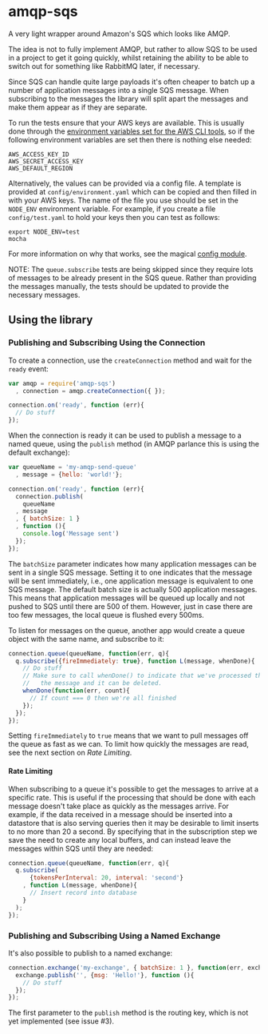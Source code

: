 amqp-sqs
========

A very light wrapper around Amazon's SQS which looks like AMQP.

The idea is not to fully implement AMQP, but rather to allow SQS to be used in a project to get it going quickly, whilst retaining the ability to be able to switch out for something like RabbitMQ later, if necessary.

Since SQS can handle quite large payloads it's often cheaper to batch up a number of application messages into a single SQS message. When subscribing to the messages the library will split apart the messages and make them appear as if they are separate.

To run the tests ensure that your AWS keys are available. This is usually done through the [environment variables set for the AWS CLI tools](http://docs.aws.amazon.com/cli/latest/userguide/cli-chap-getting-started.html#cli-environment), so if the following environment variables are set then there is nothing else needed:

```
AWS_ACCESS_KEY_ID
AWS_SECRET_ACCESS_KEY
AWS_DEFAULT_REGION
```

Alternatively, the values can be provided via a config file. A template is provided at `config/environment.yaml` which can be copied and then filled in with your AWS keys. The name of the file you use should be set in the `NODE_ENV` environment variable. For example, if you create a file `config/test.yaml` to hold your keys then you can test as follows:

```shell
export NODE_ENV=test
mocha
```

For more information on why that works, see the magical [config module](https://npmjs.org/package/config).

NOTE: The `queue.subscribe` tests are being skipped since they require lots of messages to be already present in the SQS queue. Rather than providing the messages manually, the tests should be updated to provide the necessary messages.

## Using the library

### Publishing and Subscribing Using the Connection

To create a connection, use the `createConnection` method and wait for the `ready` event:

```javascript
var amqp = require('amqp-sqs')
  , connection = amqp.createConnection({ });

connection.on('ready', function (err){
  // Do stuff
});
```

When the connection is ready it can be used to publish a message to a named queue, using the `publish` method (in AMQP parlance this is using the default exchange):

```javascript
var queueName = 'my-amqp-send-queue'
  , message = {hello: 'world!'};

connection.on('ready', function (err){
  connection.publish(
    queueName
  , message
  , { batchSize: 1 }
  , function (){
    console.log('Message sent')
  });
});
```

The `batchSize` parameter indicates how many application messages can be sent in a single SQS message. Setting it to one indicates that the message will be sent immediately, i.e., one application message is equivalent to one SQS message. The default batch size is actually 500 application messages. This means that application messages will be queued up locally and not pushed to SQS until there are 500 of them. However, just in case there are too few messages, the local queue is flushed every 500ms.

To listen for messages on the queue, another app would create a queue object with the same name, and subscribe to it:

```javascript
connection.queue(queueName, function(err, q){
  q.subscribe({fireImmediately: true}, function L(message, whenDone){
    // Do stuff
    // Make sure to call whenDone() to indicate that we've processed the
    //   the message and it can be deleted.
    whenDone(function(err, count){
      // If count === 0 then we're all finished
    });
  });
});
```

Setting `fireImmediately` to `true` means that we want to pull messages off the queue as fast as we can. To limit how quickly the messages are read, see the next section on _Rate Limiting_.

#### Rate Limiting

When subscribing to a queue it's possible to get the messages to arrive at a specific rate. This is useful if the processing that should be done with each message doesn't take place as quickly as the messages arrive. For example, if the data received in a message should be inserted into a datastore that is also serving queries then it may be desirable to limit inserts to no more than 20 a second. By specifying that in the subscription step we save the need to create any local buffers, and can instead leave the messages within SQS until they are needed:

```javascript
connection.queue(queueName, function(err, q){
  q.subscribe(
      {tokensPerInterval: 20, interval: 'second'}
    , function L(message, whenDone){
      // Insert record into database
    }
  );
});
```

### Publishing and Subscribing Using a Named Exchange

It's also possible to publish to a named exchange:

```javascript
connection.exchange('my-exchange', { batchSize: 1 }, function(err, exchange){
  exchange.publish('', {msg: 'Hello!'}, function (){
    // Do stuff
  });
});
```

The first parameter to the `publish` method is the routing key, which is not yet implemented (see issue #3).
